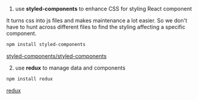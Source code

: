 1. use **styled-components** to enhance CSS for styling React component

It turns css into js files and makes maintenance a lot easier. So we don't have to hunt across different files to find the styling affecting a specific component.

```bash
npm install styled-components
```

[styled-components/styled-components](https://github.com/styled-components/styled-components)


2. use **redux** to manage data and components

```bash
npm install redux
```
[redux](https://redux.js.org/)
